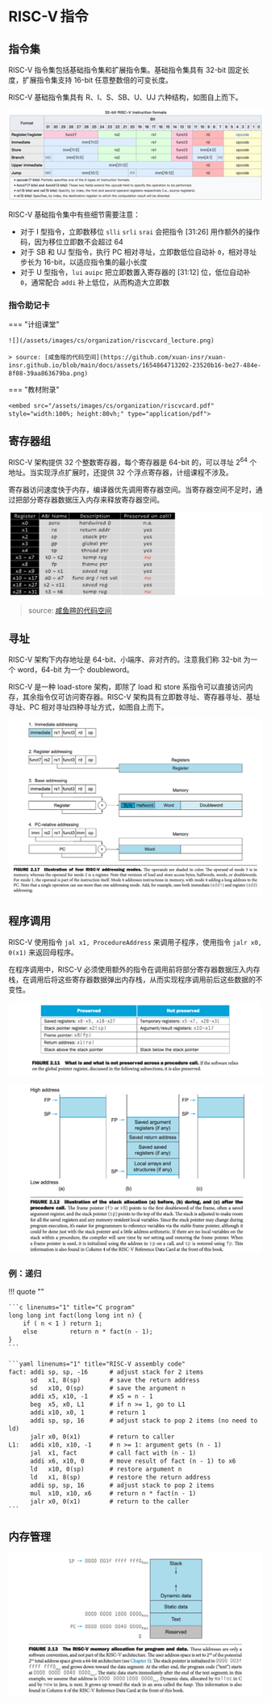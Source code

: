 # RISC-V&thinsp;指令

## 指令集

RISC-V 指令集包括基础指令集和扩展指令集。基础指令集具有 32-bit 固定长度，扩展指令集支持 16-bit 任意整数倍的可变长度。

RISC-V 基础指令集具有 R、I、S、SB、U、UJ 六种结构，如图自上而下。

![](/assets/images/cs/organization/riscv_isa_structure.png)

RISC-V 基础指令集中有些细节需要注意：

- 对于 I 型指令，立即数移位 `slli` `srli` `srai` 会把指令 [31:26] 用作额外的操作码，因为移位立即数不会超过 64
- 对于 SB 和 UJ 型指令，执行 PC 相对寻址，立即数低位自动补 `0`，相对寻址步长为 16-bit，以适应指令集的最小长度
- 对于 U 型指令，`lui` `auipc` 把立即数置入寄存器的 [31:12] 位，低位自动补 `0`，通常配合 `addi` 补上低位，从而构造大立即数

### 指令助记卡

=== "计组课堂"

    ![](/assets/images/cs/organization/riscvcard_lecture.png)

    > source: [咸鱼暄的代码空间](https://github.com/xuan-insr/xuan-insr.github.io/blob/main/docs/assets/1654864713202-23520b16-be27-484e-8f08-39aa863679ba.png)

=== "教材附录"

    <embed src="/assets/images/cs/organization/riscvcard.pdf" style="width:100%; height:80vh;" type="application/pdf">

## 寄存器组

RISC-V 架构提供 32 个整数寄存器，每个寄存器是 64-bit 的，可以寻址 $2 ^ 64$ 个地址。当实现浮点扩展时，还提供 32 个浮点寄存器，计组课程不涉及。

寄存器访问速度快于内存，编译器优先调用寄存器空间。当寄存器空间不足时，通过把部分寄存器数据压入内存来释放寄存器空间。

![](/assets/images/cs/organization/register.png)

> source: [咸鱼暄的代码空间](https://github.com/xuan-insr/xuan-insr.github.io/blob/main/docs/assets/1654054605190-66992a62-3995-4285-8002-c28a0a8e9073.png)

## 寻址

RISC-V 架构下内存地址是 64-bit、小端序、非对齐的。注意我们称 32-bit 为一个 word，64-bit 为一个 doubleword。

RISC-V 是一种 load-store 架构，即除了 load 和 store 系指令可以直接访问内存，其余指令仅可访问寄存器。RISC-V 架构具有立即数寻址、寄存器寻址、基址寻址、PC 相对寻址四种寻址方式，如图自上而下。

![](/assets/images/cs/organization/address_mode.png)

## 程序调用

RISC-V 使用指令 `jal x1, ProcedureAddress` 来调用子程序，使用指令 `jalr x0, 0(x1)` 来返回母程序。

在程序调用中，RISC-V 必须使用额外的指令在调用前将部分寄存器数据压入内存栈，在调用后将这些寄存器数据弹出内存栈，从而实现程序调用前后这些数据的不变性。

![](/assets/images/cs/organization/call_preserved.png)

![](/assets/images/cs/organization/call_stack.png)

### 例：递归

!!! quote ""

    ```c linenums="1" title="C program"
    long long int fact(long long int n) {
        if ( n < 1 ) return 1;
        else         return n * fact(n - 1);
    }
    ```

    ```yaml linenums="1" title="RISC-V assembly code"
    fact: addi sp, sp, -16      # adjust stack for 2 items
          sd   x1, 8(sp)        # save the return address
          sd   x10, 0(sp)       # save the argument n
          addi x5, x10, -1      # x5 = n - 1
          beg  x5, x0, L1       # if n >= 1, go to L1
          addi x10, x0, 1       # return 1
          addi sp, sp, 16       # adjust stack to pop 2 items (no need to ld)
          jalr x0, 0(x1)        # return to caller
    L1:   addi x10, x10, -1     # n >= 1: argument gets (n - 1)
          jal  x1, fact         # call fact with (n - 1)
          addi x6, x10, 0       # move result of fact (n - 1) to x6
          ld   x10, 0(sp)       # restore argument n
          ld   x1, 8(sp)        # restore the return address
          addi sp, sp, 16       # adjust stack to pop 2 items
          mul  x10, x10, x6     # return n * fact(n - 1)
          jalr x0, 0(x1)        # return to the caller
    ```

## 内存管理

![](/assets/images/cs/organization/memory_allocation.png)